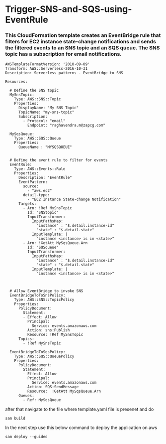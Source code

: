 # Trigger-SNS-and-SQS-using-EventRule

### This CloudFormation template creates an EventBridge rule that filters for EC2 instance state-change notifications and sends the filtered events to an SNS topic and an SQS queue. The SNS topic has a subscription for email notifications.

```t
AWSTemplateFormatVersion: '2010-09-09'
Transform: AWS::Serverless-2016-10-31
Description: Serverless patterns - EventBridge to SNS

Resources:

  # Define the SNS topic
  MySnsTopic:
    Type: AWS::SNS::Topic
    Properties:
      DisplayName: "My SNS Topic"
      TopicName: "my-sns-topic"
      Subscription:
        - Protocol: "email"
          Endpoint: "raghavendra.m@zapcg.com"

  MySqsQueue:
    Type: AWS::SQS::Queue
    Properties:
      QueueName : "MYSQSQUEUE"


  # Define the event rule to filter for events
  EventRule:
    Type: AWS::Events::Rule
    Properties:
      Description: "EventRule"
      EventPattern:
        source:
          - "aws.ec2"
        detail-type:
          - "EC2 Instance State-change Notification"
      Targets:
        - Arn: !Ref MySnsTopic
          Id: "SNStopic"
          InputTransformer:
            InputPathsMap:
              "instance" : "$.detail.instance-id"
              "state" : "$.detail.state"
            InputTemplate: |
              "instance <instance> is in <state>"
        - Arn: !GetAtt MySqsQueue.Arn
          Id: "SQSqueue"
          InputTransformer:
            InputPathsMap:
              "instance" : "$.detail.instance-id"
              "state" : "$.detail.state"
            InputTemplate: |
              "instance <instance> is in <state>"
            
          
          
  # Allow EventBridge to invoke SNS
  EventBridgeToToSnsPolicy:
    Type: AWS::SNS::TopicPolicy
    Properties:
      PolicyDocument:
        Statement:
        - Effect: Allow
          Principal:
            Service: events.amazonaws.com
          Action: sns:Publish
          Resource: !Ref MySnsTopic
      Topics:
        - !Ref MySnsTopic
        
  EventBridgeToToSqsPolicy:
    Type: AWS::SQS::QueuePolicy
    Properties:
      PolicyDocument:
        Statement:
        - Effect: Allow
          Principal:
            Service: events.amazonaws.com
          Action: SQS:SendMessage
          Resource:  !GetAtt MySqsQueue.Arn
      Queues:
        - Ref: MySqsQueue
   ```

after that navigate to the file where  template.yaml file is presenet and do
```
sam build
```

In the next step use this below command to deploy the application on aws
```
sam deploy --guided
```
